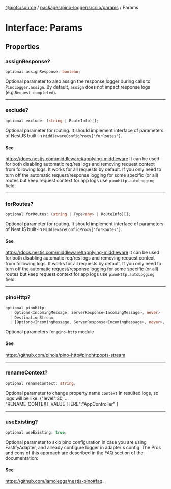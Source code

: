 [@aiofc/source](../../../../../../index.md) / [packages/pino-logger/src/lib/params](../index.md) / Params

# Interface: Params

## Properties

### assignResponse?

```ts
optional assignResponse: boolean;
```

Optional parameter to also assign the response logger during calls to
`PinoLogger.assign`. By default, `assign` does not impact response logs
(e.g.`Request completed`).

***

### exclude?

```ts
optional exclude: (string | RouteInfo)[];
```

Optional parameter for routing. It should implement interface of
parameters of NestJS built-in `MiddlewareConfigProxy['forRoutes']`.

#### See

https://docs.nestjs.com/middleware#applying-middleware
It can be used for both disabling automatic req/res logs and
removing request context from following logs. It works for all requests by
default. If you only need to turn off the automatic request/response
logging for some specific (or all) routes but keep request context for app
logs use `pinoHttp.autoLogging` field.

***

### forRoutes?

```ts
optional forRoutes: (string | Type<any> | RouteInfo)[];
```

Optional parameter for routing. It should implement interface of
parameters of NestJS built-in `MiddlewareConfigProxy['forRoutes']`.

#### See

https://docs.nestjs.com/middleware#applying-middleware
It can be used for both disabling automatic req/res logs and
removing request context from following logs. It works for all requests by
default. If you only need to turn off the automatic request/response
logging for some specific (or all) routes but keep request context for app
logs use `pinoHttp.autoLogging` field.

***

### pinoHttp?

```ts
optional pinoHttp: 
  | Options<IncomingMessage, ServerResponse<IncomingMessage>, never>
  | DestinationStream
  | [Options<IncomingMessage, ServerResponse<IncomingMessage>, never>, DestinationStream];
```

Optional parameters for `pino-http` module

#### See

https://github.com/pinojs/pino-http#pinohttpopts-stream

***

### renameContext?

```ts
optional renameContext: string;
```

Optional parameter to change property name `context` in resulted logs,
so logs will be like:
{"level":30, ... "RENAME_CONTEXT_VALUE_HERE":"AppController" }

***

### useExisting?

```ts
optional useExisting: true;
```

Optional parameter to skip pino configuration in case you are using
FastifyAdapter, and already configure logger in adapter's config. The Pros
and cons of this approach are described in the FAQ section of the
documentation:

#### See

https://github.com/iamolegga/nestjs-pino#faq.
